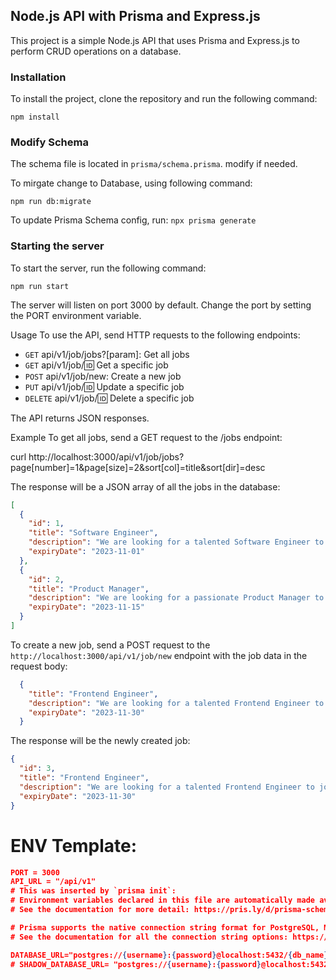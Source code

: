 ## Node.js API with Prisma and Express.js

This project is a simple Node.js API that uses Prisma and Express.js to perform CRUD operations on a database.

### Installation

To install the project, clone the repository and run the following command:

`npm install`

### Modify Schema
The schema file is located in `prisma/schema.prisma`. modify if needed. 

To mirgate change to Database, using following command:

`npm run db:migrate`

To update Prisma Schema config, run:
`npx prisma generate`

### Starting the server

To start the server, run the following command:

`npm run start`

The server will listen on port 3000 by default. Change the port by setting the PORT environment variable.

Usage
To use the API, send HTTP requests to the following endpoints:

- `GET` api/v1/job/jobs?[param]: Get all jobs
- `GET` api/v1/job/:id: Get a specific job
- `POST` api/v1/job/new: Create a new job
- `PUT` api/v1/job/:id: Update a specific job
- `DELETE` api/v1/job/:id: Delete a specific job

The API returns JSON responses.

Example
To get all jobs, send a GET request to the /jobs endpoint:

curl http://localhost:3000/api/v1/job/jobs?page[number]=1&page[size]=2&sort[col]=title&sort[dir]=desc


The response will be a JSON array of all the jobs in the database:

```json
[
  {
    "id": 1,
    "title": "Software Engineer",
    "description": "We are looking for a talented Software Engineer to join our team.",
    "expiryDate": "2023-11-01"
  },
  {
    "id": 2,
    "title": "Product Manager",
    "description": "We are looking for a passionate Product Manager to join our team.",
    "expiryDate": "2023-11-15"
  }
]
```

To create a new job, send a POST request to the `http://localhost:3000/api/v1/job/new` endpoint with the job data in the request body:

```json 
  {
    "title": "Frontend Engineer",
    "description": "We are looking for a talented Frontend Engineer to join our team.",
    "expiryDate": "2023-11-30"
  }
```
The response will be the newly created job:

```JSON 
{
  "id": 3,
  "title": "Frontend Engineer",
  "description": "We are looking for a talented Frontend Engineer to join our team.",
  "expiryDate": "2023-11-30"
}
```

# ENV Template:
```JSON
PORT = 3000
API_URL = "/api/v1"
# This was inserted by `prisma init`:
# Environment variables declared in this file are automatically made available to Prisma.
# See the documentation for more detail: https://pris.ly/d/prisma-schema#accessing-environment-variables-from-the-schema

# Prisma supports the native connection string format for PostgreSQL, MySQL, SQLite, SQL Server, MongoDB and CockroachDB.
# See the documentation for all the connection string options: https://pris.ly/d/connection-strings

DATABASE_URL="postgres://{username}:{password}@localhost:5432/{db_name}"
# SHADOW_DATABASE_URL= "postgres://{username}:{password}@localhost:5432/{db_name}"
```